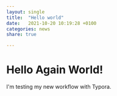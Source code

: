 ```yaml
---
layout: single
title:  "Hello world"
date:   2021-10-20 10:19:28 +0100
categories: news
share: true

---
```


# Hello Again World!

I'm testing my new workflow with Typora.